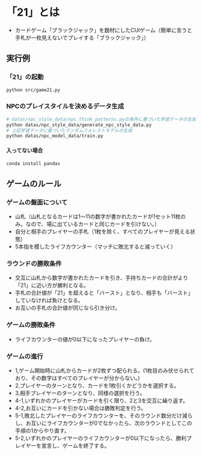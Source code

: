 # 「21」とは
- カードゲーム「ブラックジャック」を題材にしたCUIゲーム（簡単に言うと手札が一枚見えないでプレイする「ブラックジャック」）
## 実行例
### 「21」の起動
```bash
python src/game21.py
```
### NPCのプレイスタイルを決めるデータ生成
```bash
# datas/npc_style_data/npc_think_patterns.pyの条件に基づいた学習データの生成
python datas/npc_style_data/generate_npc_style_data.py
# 上記学習データに基づいたランダムフォレストモデルの生成
python datas/npc_model_data/train.py
```
#### 入ってない場合
```bash
conda install pandas
```
## ゲームのルール
### ゲームの盤面について
- 山札（山札となるカードは1～11の数字が書かれたカードが1セット11枚のみ。なので、場に出ているカードと同じカードを引けない。）
- 自分と相手のプレイヤーの手札（1枚を除く、すべてのプレイヤーが見える状態）
- 5本指を模したライフカウンター（マッチに敗北すると減っていく）
### ラウンドの勝敗条件
- 交互に山札から数字が書かれたカードを引き、手持ちカードの合計がより「21」に近い方が勝利となる。
- 手札の合計値が「21」を超えると「バースト」となり、相手も「バースト」していなければ負けとなる。
- お互いの手札の合計値が同じなら引き分け。
### ゲームの勝敗条件
- ライフカウンターの値が0以下になったプレイヤーの負け。
### ゲームの進行
- 1,ゲーム開始時に山札からカードが2枚ずつ配られる。(1枚目のみ伏せられており、その数字はすべてのプレイヤーが分からない。) 
- 2,プレイヤーのターンとなり、カードを1枚引くかどうかを選択する。
- 3,相手プレイヤーのターンとなり、同様の選択を行う。
- 4-1,いずれかのプレイヤーがカードを引く限り、2と3を交互に繰り返す。
- 4-2,お互いにカードを引かない場合は勝敗判定を行う。
- 5-1,敗北したプレイヤーのライフカウンターを、そのラウンド数分だけ減らし、お互いにライフカウンターが0でなかったら、次のラウンドとしてこの手順の1からやり直す。
- 5-2,いずれかのプレイヤーのライフカウンターが0以下になったら、勝利プレイヤーを宣言し、ゲームを終了する。
